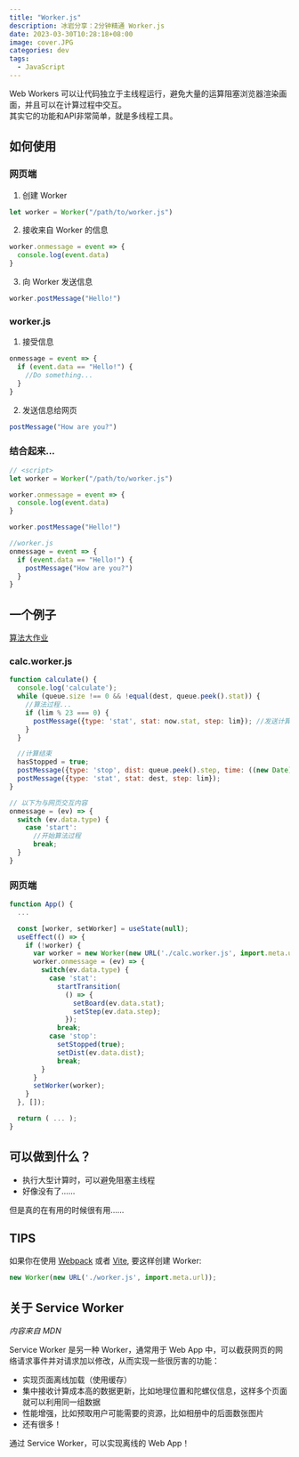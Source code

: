 ```yaml
---
title: "Worker.js"
description: 冰岩分享：2分钟精通 Worker.js
date: 2023-03-30T10:28:18+08:00
image: cover.JPG
categories: dev
tags: 
  - JavaScript
---
```


Web Workers 可以让代码独立于主线程运行，避免大量的运算阻塞浏览器渲染画面，并且可以在计算过程中交互。  
其实它的功能和API非常简单，就是多线程工具。  

## 如何使用

### 网页端

1. 创建 Worker

```js
let worker = Worker("/path/to/worker.js")
```

2. 接收来自 Worker 的信息

```js
worker.onmessage = event => {
  console.log(event.data)
}
```

3. 向 Worker 发送信息

```js
worker.postMessage("Hello!")
```

### worker.js

1. 接受信息

```js
onmessage = event => {
  if (event.data == "Hello!") {
    //Do something...
  }
}
```

2. 发送信息给网页

```js
postMessage("How are you?")
```

### 结合起来...

```js
// <script>
let worker = Worker("/path/to/worker.js")

worker.onmessage = event => {
  console.log(event.data)
}

worker.postMessage("Hello!")

//worker.js
onmessage = event => {
  if (event.data == "Hello!") {
    postMessage("How are you?")
  }
}
```

## 一个例子

[算法大作业](https://chen03.github.io/Fifty-five-game/)

### calc.worker.js

```js
function calculate() {
  console.log('calculate');
  while (queue.size !== 0 && !equal(dest, queue.peek().stat)) {
    //算法过程...
    if (lim % 23 === 0) {
      postMessage({type: 'stat', stat: now.stat, step: lim}); //发送计算过程到网页
    }
  }

  //计算结束
  hasStopped = true;
  postMessage({type: 'stop', dist: queue.peek().step, time: ((new Date).getTime())});
  postMessage({type: 'stat', stat: dest, step: lim});
}

// 以下为与网页交互内容
onmessage = (ev) => {
  switch (ev.data.type) {
    case 'start':
      //开始算法过程
      break;
  }
}
```

### 网页端

```js
function App() {
  ...

  const [worker, setWorker] = useState(null);
  useEffect(() => {
    if (!worker) {
      var worker = new Worker(new URL('./calc.worker.js', import.meta.url));  //新建 Worker
      worker.onmessage = (ev) => {
        switch(ev.data.type) {
          case 'stat':
            startTransition(
              () => {
                setBoard(ev.data.stat);
                setStep(ev.data.step);
              });
            break;
          case 'stop':
            setStopped(true);
            setDist(ev.data.dist);
            break;
        }
      }
      setWorker(worker);
    }
  }, []);

  return ( ... );
}
```

## 可以做到什么？

- 执行大型计算时，可以避免阻塞主线程  
- 好像没有了……  

但是真的在有用的时候很有用……  

## TIPS

如果你在使用 [Webpack](https://webpack.js.org/guides/web-workers/) 或者 [Vite](https://vitejs.dev/guide/features.html#web-workers), 要这样创建 Worker:
```js
new Worker(new URL('./worker.js', import.meta.url));
```

## 关于 Service Worker

*内容来自 MDN*

Service Worker 是另一种 Worker，通常用于 Web App 中，可以截获网页的网络请求事件并对请求加以修改，从而实现一些很厉害的功能：

- 实现页面离线加载（使用缓存）
- 集中接收计算成本高的数据更新，比如地理位置和陀螺仪信息，这样多个页面就可以利用同一组数据
- 性能增强，比如预取用户可能需要的资源，比如相册中的后面数张图片
- 还有很多！

通过 Service Worker，可以实现离线的 Web App！